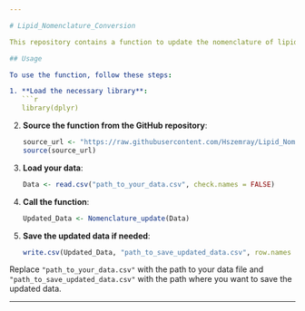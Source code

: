 ```yaml
---

# Lipid_Nomenclature_Conversion

This repository contains a function to update the nomenclature of lipid species in your dataset.

## Usage

To use the function, follow these steps:

1. **Load the necessary library**:
   ```r
   library(dplyr)
   ```

2. **Source the function from the GitHub repository**:
   ```r
   source_url <- "https://raw.githubusercontent.com/Hszemray/Lipid_Nomenclature_Conversion/main/Nomenclature_UpdateR.R"
   source(source_url)
   ```

3. **Load your data**:
   ```r
   Data <- read.csv("path_to_your_data.csv", check.names = FALSE)
   ```

4. **Call the function**:
   ```r
   Updated_Data <- Nomenclature_update(Data)
   ```

5. **Save the updated data if needed**:
   ```r
   write.csv(Updated_Data, "path_to_save_updated_data.csv", row.names = FALSE)
   ```

Replace `"path_to_your_data.csv"` with the path to your data file and `"path_to_save_updated_data.csv"` with the path where you want to save the updated data.

---
```

